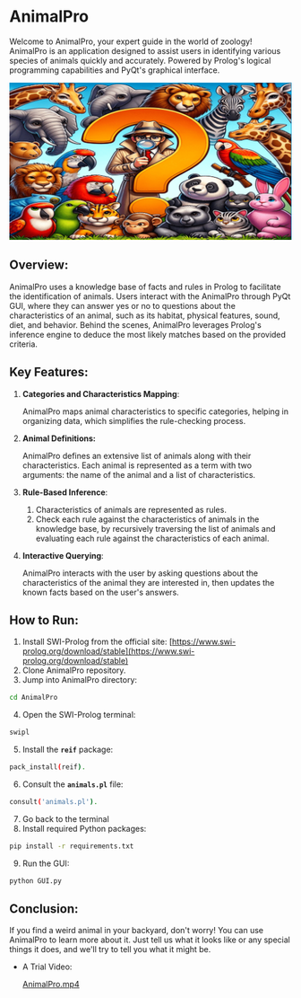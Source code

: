 # AnimalPro

Welcome to AnimalPro, your expert guide in the world of zoology! AnimalPro is an application designed to assist users in identifying various species of animals quickly and accurately. Powered by Prolog's logical programming capabilities and PyQt's graphical interface.

![Untitled](assets/Untitled.png)

## Overview:

AnimalPro uses a knowledge base of facts and rules in Prolog to facilitate the identification of animals. Users interact with the AnimalPro through PyQt GUI, where they can answer yes or no to questions about the characteristics of an animal, such as its habitat, physical features, sound, diet, and behavior. Behind the scenes, AnimalPro leverages Prolog's inference engine to deduce the most likely matches based on the provided criteria.

## Key Features:

1. **Categories and Characteristics Mapping**:
    
    AnimalPro maps animal characteristics to specific categories, helping in organizing data, which simplifies the rule-checking process.
    
2. **Animal Definitions:**
    
    AnimalPro defines an extensive list of animals along with their characteristics. Each animal is represented as a term with two arguments: the name of the animal and a list of characteristics.
    
3. **Rule-Based Inference**:
    1.  Characteristics of animals are represented as rules.
    2.  Check each rule against the characteristics of animals in the knowledge base, by recursively traversing the list of animals and evaluating each rule against the characteristics of each animal.
4. **Interactive Querying**:
    
    AnimalPro interacts with the user by asking questions about the characteristics of the animal they are interested in, then updates the known facts based on the user's answers.
    

## How to Run:

1. Install SWI-Prolog from the official site: [https://www.swi-prolog.org/download/stable](https://www.swi-prolog.org/download/stable)
2.  Clone AnimalPro repository.
3. Jump into AnimalPro directory:

```bash
cd AnimalPro
```

4. Open the SWI-Prolog terminal:

```bash
swipl
```

5. Install the **`reif`** package:

```bash
pack_install(reif).
```

6. Consult the **`animals.pl`** file:

```bash
consult('animals.pl').
```

7. Go back to the terminal
8. Install required Python packages:

```bash
pip install -r requirements.txt
```

9. Run the GUI:

```bash
python GUI.py
```

## Conclusion:

If you find a weird animal in your backyard, don't worry! You can use AnimalPro to learn more about it. Just tell us what it looks like or any special things it does, and we'll try to tell you what it might be.

- A Trial Video:
    
    [AnimalPro.mp4](assets/AnimalPro.mp4)
